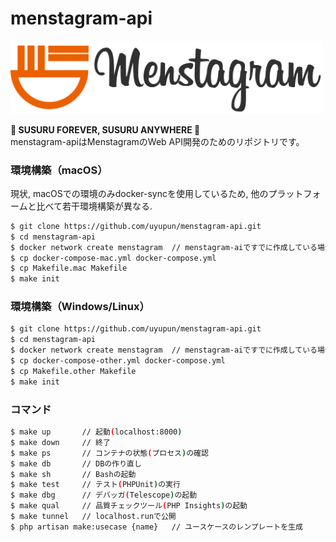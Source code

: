 # menstagram-api

<img src="logo.png" width="500">

**🍜 SUSURU FOREVER, SUSURU ANYWHERE 🍜**  
menstagram-apiはMenstagramのWeb API開発のためのリポジトリです。

### 環境構築（macOS）
現状, macOSでの環境のみdocker-syncを使用しているため, 他のプラットフォームと比べて若干環境構築が異なる.

```bash
$ git clone https://github.com/uyupun/menstagram-api.git
$ cd menstagram-api
$ docker network create menstagram  // menstagram-aiですでに作成している場合は実行しなくて良い
$ cp docker-compose-mac.yml docker-compose.yml
$ cp Makefile.mac Makefile
$ make init
```

### 環境構築（Windows/Linux）

```bash
$ git clone https://github.com/uyupun/menstagram-api.git
$ cd menstagram-api
$ docker network create menstagram  // menstagram-aiですでに作成している場合は実行しなくて良い
$ cp docker-compose-other.yml docker-compose.yml
$ cp Makefile.other Makefile
$ make init
```

### コマンド

```bash
$ make up       // 起動(localhost:8000)
$ make down     // 終了
$ make ps       // コンテナの状態(プロセス)の確認
$ make db       // DBの作り直し
$ make sh       // Bashの起動
$ make test     // テスト(PHPUnit)の実行
$ make dbg      // デバッガ(Telescope)の起動
$ make qual     // 品質チェックツール(PHP Insights)の起動
$ make tunnel   // localhost.runで公開
$ php artisan make:usecase {name}   // ユースケースのレンプレートを生成
```